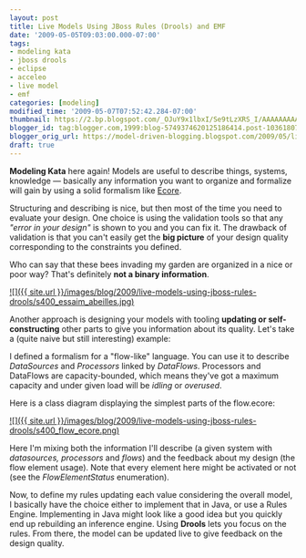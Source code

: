 ```yaml
---
layout: post
title: Live Models Using JBoss Rules (Drools) and EMF
date: '2009-05-05T09:03:00.000-07:00'
tags:
- modeling kata
- jboss drools
- eclipse
- acceleo
- live model
- emf
categories: [modeling]
modified_time: '2009-05-07T07:52:42.284-07:00'
thumbnail: https://2.bp.blogspot.com/_OJuY9x1lbxI/Se9tLzXRS_I/AAAAAAAAALU/ny6uKiFIev4/s72-c/essaim_abeilles.jpg
blogger_id: tag:blogger.com,1999:blog-5749374620125186414.post-1036180728036140709
blogger_orig_url: https://model-driven-blogging.blogspot.com/2009/05/live-models-using-jboss-rules-drools.html
draft: true
---
```


**Modeling Kata** here again! Models are useful to describe things, systems, knowledge — basically any information you want to organize and formalize will gain by using a solid formalism like [Ecore](https://www.eclipse.dev/modeling/emf/).

Structuring and describing is nice, but then most of the time you need to evaluate your design. One choice is using the validation tools so that any _"error in your design"_ is shown to you and you can fix it. The drawback of validation is that you can't easily get the **big picture** of your design quality corresponding to the constraints you defined.

Who can say that these bees invading my garden are organized in a nice or poor way? That's definitely **not a binary information**.

[![]({{ site.url }}/images/blog/2009/live-models-using-jboss-rules-drools/s400_essaim_abeilles.jpg)](https://2.bp.blogspot.com/_OJuY9x1lbxI/Se9tLzXRS_I/AAAAAAAAALU/ny6uKiFIev4/s1600-h/essaim_abeilles.jpg)

Another approach is designing your models with tooling **updating or self-constructing** other parts to give you information about its quality. Let's take a (quite naive but still interesting) example:

I defined a formalism for a "flow-like" language. You can use it to describe _DataSources_ and _Processors_ linked by _DataFlows_. Processors and DataFlows are capacity-bounded, which means they've got a maximum capacity and under given load will be _idling_ or _overused_.

Here is a class diagram displaying the simplest parts of the flow.ecore:

[![]({{ site.url }}/images/blog/2009/live-models-using-jboss-rules-drools/s400_flow_ecore.png)](https://4.bp.blogspot.com/_u5tMWln_Ie8/SgBrG2UiMCI/AAAAAAAAAIA/O-AZFjFMGSI/s1600-h/flow_ecore.png)

Here I'm mixing both the information I'll describe (a given system with _datasources, processors_ and _flows_) and the feedback about my design (the flow element usage). Note that every element here might be activated or not (see the _FlowElementStatus_ enumeration).

Now, to define my rules updating each value considering the overall model, I basically have the choice either to implement that in Java, or use a Rules Engine. Implementing in Java might look like a good idea but you quickly end up rebuilding an inference engine. Using **Drools** lets you focus on the rules. From there, the model can be updated live to give feedback on the design quality.


